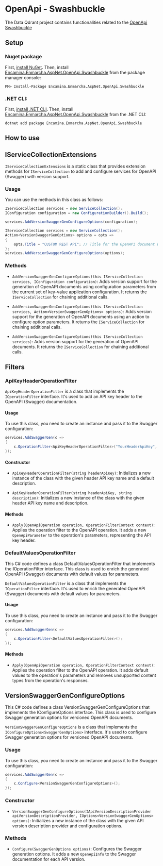 ﻿# OpenApi - Swashbuckle

The Data Qdrant project contains functionalities related to the [OpenApi Swashbuckle](https://learn.microsoft.com/es-es/aspnet/core/tutorials/web-api-help-pages-using-swagger?view=aspnetcore-7.0)

## Setup

### Nuget package

First, [install NuGet](http://docs.nuget.org/docs/start-here/installing-nuget). Then, install [Encamina.Enmarcha.AspNet.OpenApi.Swashbuckle](ToDo:NugetUrl) from the package manager console:

    PM> Install-Package Encamina.Enmarcha.AspNet.OpenApi.Swashbuckle

### .NET CLI:

First, [install .NET CLI](https://learn.microsoft.com/en-us/dotnet/core/tools/). Then, install [Encamina.Enmarcha.AspNet.OpenApi.Swashbuckle](ToDo:NugetUrl) from the .NET CLI:

    dotnet add package Encamina.Enmarcha.AspNet.OpenApi.Swashbuckle

## How to use

## IServiceCollectionExtensions

`IServiceCollectionExtensions` is a static class that provides extension methods for `IServiceCollection` to add and configure services for OpenAPI (Swagger) with version support.

### Usage

You can use the methods in this class as follows:

```csharp
IServiceCollection services = new ServiceCollection();
IConfiguration configuration = new ConfigurationBuilder().Build();

services.AddVersionSwaggerGenConfigureOptions(configuration);
```

```csharp
IServiceCollection services = new ServiceCollection();
Action<VersionSwaggerGenOptions> options = opts =>
{
    opts.Title = "CUSTOM REST API"; // Title for the OpenAPI document when using version support.
};
services.AddVersionSwaggerGenConfigureOptions(options);
```

### Methods

- `AddVersionSwaggerGenConfigureOptions(this IServiceCollection services, IConfiguration configuration)`: Adds version support for the generation of OpenAPI documents using configuration parameters from the current set of key-value application configuration. It returns the `IServiceCollection` for chaining additional calls.

- `AddVersionSwaggerGenConfigureOptions(this IServiceCollection services, Action<VersionSwaggerGenOptions> options)`: Adds version support for the generation of OpenAPI documents using an action to configure option parameters. It returns the `IServiceCollection` for chaining additional calls.

- `AddVersionSwaggerGenConfigureOptions(this IServiceCollection services)`: Adds version support for the generation of OpenAPI documents. It returns the `IServiceCollection` for chaining additional calls.

## Filters

### ApiKeyHeaderOperationFilter

`ApiKeyHeaderOperationFilter` is a class that implements the `IOperationFilter` interface. It's used to add an API key header to the OpenAPI (Swagger) documentation.

#### Usage

To use this class, you need to create an instance and pass it to the Swagger configuration:

```csharp
services.AddSwaggerGen(c =>
{
    c.OperationFilter<ApiKeyHeaderOperationFilter>("YourHeaderApiKey", "YourDescription");
});
```

#### Constructor

- `ApiKeyHeaderOperationFilter(string headerApiKey)`: Initializes a new instance of the class with the given header API key name and a default description.

- `ApiKeyHeaderOperationFilter(string headerApiKey, string description)`: Initializes a new instance of the class with the given header API key name and description.

#### Methods

- `Apply(OpenApiOperation operation, OperationFilterContext context)`: Applies the operation filter to the OpenAPI operation. It adds a new `OpenApiParameter` to the operation's parameters, representing the API key header.

### DefaultValuesOperationFilter

This C# code defines a class DefaultValuesOperationFilter that implements the IOperationFilter interface. This class is used to enrich the generated OpenAPI (Swagger) documents with default values for parameters.

`DefaultValuesOperationFilter` is a class that implements the `IOperationFilter` interface. It's used to enrich the generated OpenAPI (Swagger) documents with default values for parameters.

#### Usage

To use this class, you need to create an instance and pass it to the Swagger configuration:

```csharp
services.AddSwaggerGen(c =>
{
    c.OperationFilter<DefaultValuesOperationFilter>();
});
```

#### Methods

- `Apply(OpenApiOperation operation, OperationFilterContext context)`: Applies the operation filter to the OpenAPI operation. It adds default values to the operation's parameters and removes unsupported content types from the operation's responses.

## VersionSwaggerGenConfigureOptions

This C# code defines a class VersionSwaggerGenConfigureOptions that implements the IConfigureOptions<SwaggerGenOptions> interface. This class is used to configure Swagger generation options for versioned OpenAPI documents.

`VersionSwaggerGenConfigureOptions` is a class that implements the `IConfigureOptions<SwaggerGenOptions>` interface. It's used to configure Swagger generation options for versioned OpenAPI documents.

### Usage

To use this class, you need to create an instance and pass it to the Swagger configuration:

```csharp
services.AddSwaggerGen(c =>
{
    c.Configure<VersionSwaggerGenConfigureOptions>();
});
```

### Constructor

- `VersionSwaggerGenConfigureOptions(IApiVersionDescriptionProvider apiVersionDescriptionProvider, IOptions<VersionSwaggerGenOptions> options)`: Initializes a new instance of the class with the given API version description provider and configuration options.

### Methods

- `Configure(SwaggerGenOptions options)`: Configures the Swagger generation options. It adds a new `OpenApiInfo` to the Swagger documentation for each API version.
